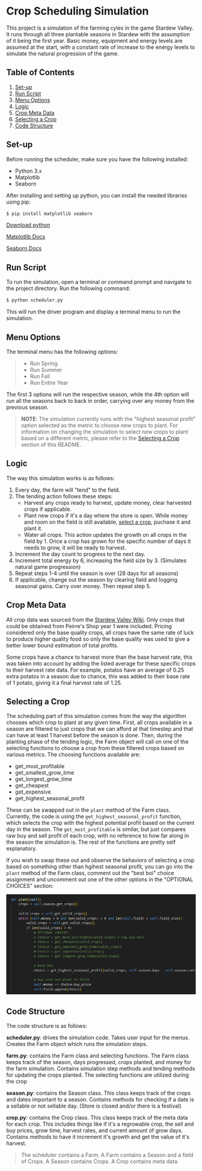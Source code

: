 # Crop Scheduling Simulation
This project is a simulation of the farming cyles in the game Stardew Valley. It runs through all three plantable seasons in Stardew with the assumption of it being the first year. Basic money, equipment and energy levels are assumed at the start, with a constant rate of increase to the energy levels to simulate the natural progression of the game. 


## Table of Contents
1. [Set-up](#set-up)
2. [Run Script](#run-script)
3. [Menu Options](#menu-options)
4. [Logic](#logic)
5. [Crop Meta Data](#crop-meta-data)
6. [Selecting a Crop](#selecting-a-crop)
7. [Code Structure](#code-structure)


## Set-up

Before running the scheduler, make sure you have the following installed:

- Python 3.x
- Matplotlib
- Seaborn

After installing and setting up python, you can install the needed libraries using pip:
```bash
$ pip install matplotlib seaborn
```
[Download python](https://www.python.org/downloads)

[Matplotlib Docs](https://matplotlib.org/stable/users/installing/index.html)

[Seaborn Docs](https://seaborn.pydata.org/installing.html)


## Run Script

To run the simulation, open a terminal or command prompt and navigate to the project directory. Run the following command:

```bash
$ python scheduler.py
```

This will run the driver program and display a terminal menu to run the simulation.

## Menu Options
The terminal menu has the following options:
> - Run Spring
> - Run Summer
> - Run Fall
> - Run Entire Year

The first 3 options will run the respective season, while the 4th option will run all the seasons back to back in order, carrying over any money from the previous season.

> **NOTE**: The simulation currently runs with the "highest seasonal profit" option selected as the metric to choose new crops to plant. For information on changing the simulation to select new crops to plant based on a different metric, please refer to the [Selecting a Crop](#selecting-a-crop) section of this README.

## Logic
The way this simulation works is as follows:
1. Every day, the farm will "tend" to the field. 
2. The tending action follows these steps:
    - Harvest any crops ready to harvest, update money, clear harvested crops if applicable.
    - Plant new crops if it's a day where the store is open. While money and room on the field is still available, [select a crop](#selecting-a-crop), puchase it and plant it.
    - Water all crops. This action updates the growth on all crops in the field by 1. Once a crop has grown for the specific number of days it needs to grow, it will be ready to harvest.
3. Increment the day count to progress to the next day.
4. Increment total energy by 6, increasing the field size by 3. (Simulates natural game progression)
5. Repeat steps 1-4 until the season is over (28 days for all seasons)
6. If applicable, change out the season by clearing field and logging seasonal gains. Carry over money. Then repeat step 5.

## Crop Meta Data
All crop data was sourced from the [Stardew Valley Wiki](https://stardewvalleywiki.com/Crops). Only crops that could be obtained from Peirre's Shop year 1 were included. Pricing considered only the base quality crops, all crops have the same rate of luck to produce higher quality food so only the base quality was used to give a better lower bound estimation of total profits. 

Some crops have a chance to harvest more than the base harvest rate, this was taken into account by adding the listed average for these specific crops to their harvest rate data. For example, potatos have an average of 0.25 extra potatos in a season due to chance, this was added to their base rate of 1 potato, giving it a final harvest rate of 1.25. 

## Selecting a Crop
The scheduling part of this simulation comes from the way the algorithm chooses which crop to plant at any given time. First, all crops available in a season are filtered to just crops that we can afford at that timestep and that can have at least 1 harvest before the season is done. Then, during the planting phase of the tending logic, the Farm object will call on one of the selecting functions to choose a crop from these filtered crops based on various metrics. The choosing functions available are:

- get_most_profitable
- get_smallest_grow_time
- get_longest_grow_time
- get_cheapest
- get_expensive
- get_highest_seasonal_profit

These can be swapped out in the `plant` method of the Farm class. Currently, the code is using the `get_highest_seasonal_profit` function, which selects the crop with the highest potential profit based on the current day in the season. The `get_most_profitable` is similar, but just compares raw buy and sell profit of each crop, with no reference to how far along in the season the simulation is. The rest of the functions are pretty self explanatory. 

If you wish to swap these out and observe the behaviors of selecting a crop based on something other than hgihest seasonal profit, you can go into the `plant` method of the Farm class, comment out the "best boi" choice assignment and uncomment out one of the other options in the "OPTIONAL CHOICES" section:

![plant method screenshot](images/plantMethod.png)

## Code Structure
The code structure is as follows:

**scheduler.py**: drives the simulation code. Takes user input for the menus. Creates the Farm object which runs the simulation steps.

**farm.py**: contains the Farm class and selecting functions. The Farm class keeps track of the season, days progressed, crops planted, and money for the farm simulation. Contains simulation step methods and tending methods for updating the crops planted. The selecting functions are utilized during the crop 

**season.py**: contains the Season class. This class keeps track of the crops and dates important to a season. Contains methods for checking if a date is a sellable or not sellable day. (Store is closed and/or there is a festival) 

**crop.py**: contains the Crop class. This class keeps track of the meta data for each crop. This includes things like if it's a regrowable crop, the sell and buy prices, grow time, harvest rates, and current amount of grow days. Contains methods to have it increment it's growth and get the value of it's harvest.

> The scheduler contains a Farm. A Farm contains a Season and a field of Crops. A Season contains Crops. A Crop contains meta data.


